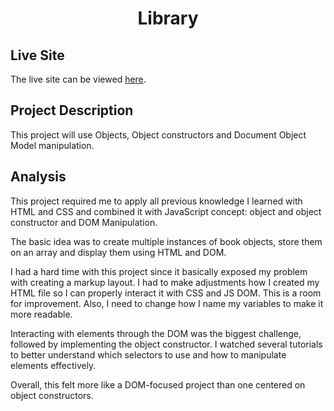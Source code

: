 # **<p align="center">Library</p>**




## Live Site

The live site can be viewed [here](https://library-nbwedev.vercel.app/).     




## Project Description

This project will use Objects, Object constructors and Document Object Model manipulation.


## Analysis

This project required me to apply all previous knowledge I learned with HTML and CSS and combined it with JavaScript concept: object and object constructor and DOM Manipulation.

The basic idea was to create multiple instances of book objects, store them on an array and display them using HTML and DOM.

I had a hard time with this project since it basically exposed my problem with creating a markup layout. I had to make adjustments how I created my HTML file so I can properly interact it with CSS and JS DOM.  This is a room for improvement.  Also, I need to change how I name my variables to make it more readable.

Interacting with elements through the DOM was the biggest challenge, followed by implementing the object constructor. I watched several tutorials to better understand which selectors to use and how to manipulate elements effectively.

Overall, this felt more like a DOM-focused project than one centered on object constructors.
